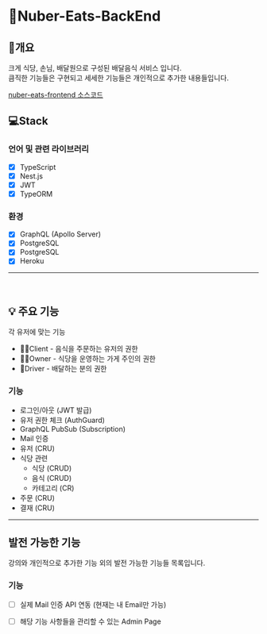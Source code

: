 # 🍔Nuber-Eats-BackEnd

## 📖개요
크게 식당, 손님, 배달원으로 구성된 배달음식 서비스 입니다.<br />
큼직한 기능들은 구현되고 세세한 기능들은 개인적으로 추가한 내용들입니다.

[nuber-eats-frontend 소스코드](../../../nuber-eats-frontend)



## 💻Stack
### 언어 및 관련 라이브러리
- [X] TypeScript
- [X] Nest.js
- [X] JWT
- [X] TypeORM

### 환경
- [X] GraphQL (Apollo Server)
- [X] PostgreSQL
- [X] PostgreSQL
- [X] Heroku

<hr />
<br />

## 💡 주요 기능
각 유저에 맞는 기능
- 🙍‍♂Client - 음식을 주문하는 유저의 권한
- 👨‍🍳Owner - 식당을 운영하는 가게 주인의 권한
- 🛵Driver - 배달하는 분의 권한

### 기능
- 로그인/아웃 (JWT 발급)
- 유저 권한 체크 (AuthGuard)
- GraphQL PubSub (Subscription)
- Mail 인증
- 유저 (CRU)
- 식당 관련
    - 식당 (CRUD)
    - 음식 (CRUD)
    - 카테고리 (CR)
- 주문 (CRU)
- 결재 (CRU)

<hr />

## 발전 가능한 기능
강의와 개인적으로 추가한 기능 외의 발전 가능한 기능들 목록입니다.

### 기능
- [ ] 실제 Mail 인증 API 연동 (현재는 내 Email만 가능)
- [ ] 해당 기능 사항들을 관리할 수 있는 Admin Page



